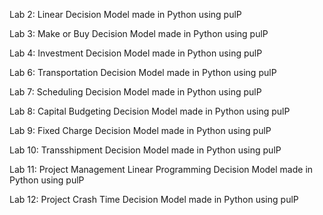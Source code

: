 Lab 2: Linear Decision Model made in Python using pulP

Lab 3: Make or Buy Decision Model made in Python using pulP

Lab 4: Investment Decision Model made in Python using pulP

Lab 6: Transportation Decision Model made in Python using pulP

Lab 7: Scheduling Decision Model made in Python using pulP

Lab 8: Capital Budgeting Decision Model made in Python using pulP

Lab 9: Fixed Charge Decision Model made in Python using pulP

Lab 10: Transshipment Decision Model made in Python using pulP

Lab 11: Project Management Linear Programming Decision Model made in Python using pulP

Lab 12: Project Crash Time Decision Model made in Python using pulP

